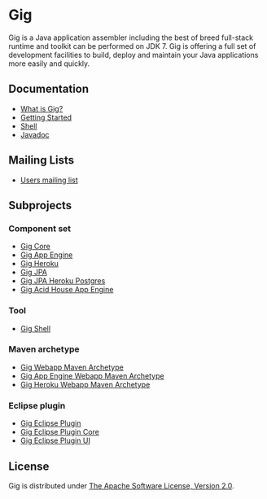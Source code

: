 Gig
===
Gig is a Java application assembler including the best of breed full-stack 
runtime and toolkit can be performed on JDK 7. Gig is offering a full set of 
development facilities to build, deploy and maintain your Java applications more 
easily and quickly.

Documentation
-------------
* [What is Gig?](https://github.com/eiichiro/gig/wiki)
* [Getting Started](https://github.com/eiichiro/gig/wiki/Getting-Started)
* [Shell](https://github.com/eiichiro/gig/wiki/Shell)
* [Javadoc](http://apidocs.eiichiro.org/gig/)

Mailing Lists
-------------
* [Users mailing list](http://groups.google.com/group/gig-users)

Subprojects
-----------
### Component set
* [Gig Core](https://github.com/eiichiro/gig/gig-core)
* [Gig App Engine](https://github.com/eiichiro/gig/gig-appengine)
* [Gig Heroku](https://github.com/eiichiro/gig/gig-heroku)
* [Gig JPA](https://github.com/eiichiro/gig/gig-jpa)
* [Gig JPA Heroku Postgres](https://github.com/eiichiro/gig/gig-jpa-heroku-postgres)
* [Gig Acid House App Engine](https://github.com/eiichiro/gig/gig-acidhouse-appengine)

### Tool
* [Gig Shell](https://github.com/eiichiro/gig/gig-shell)

### Maven archetype
* [Gig Webapp Maven Archetype](https://github.com/eiichiro/gig/gig-archetype-webapp)
* [Gig App Engine Webapp Maven Archetype](https://github.com/eiichiro/gig/gig-archetype-appengine)
* [Gig Heroku Webapp Maven Archetype](https://github.com/eiichiro/gig/gig-archetype-heroku)

### Eclipse plugin
* [Gig Eclipse Plugin](https://github.com/eiichiro/gig/org.eiichiro.gig)
* [Gig Eclipse Plugin Core](https://github.com/eiichiro/gig/org.eiichiro.gig.eclipse.core)
* [Gig Eclipse Plugin UI](https://github.com/eiichiro/gig/org.eiichiro.gig.eclipse.ui)

License
-------
Gig is distributed under [The Apache Software License, Version 2.0](http://www.apache.org/licenses/LICENSE-2.0).

